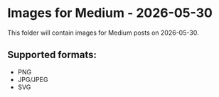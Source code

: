 # Images for Medium - 2026-05-30

This folder will contain images for Medium posts on 2026-05-30.

## Supported formats:
- PNG
- JPG/JPEG
- SVG
